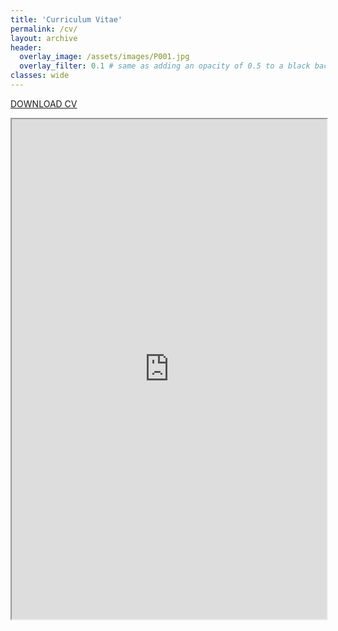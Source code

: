 ```yaml
---
title: 'Curriculum Vitae'
permalink: /cv/
layout: archive
header:
  overlay_image: /assets/images/P001.jpg
  overlay_filter: 0.1 # same as adding an opacity of 0.5 to a black background
classes: wide
---
```


<a class="btn btn-outline-primary" href="https://carlasrebot.github.io/assets/files/cv_srebot.pdf" role="button">DOWNLOAD CV</a>

<iframe src="https://carlasrebot.github.io/assets/files/cv_srebot.pdf" width="100%" height="800px">    </iframe>